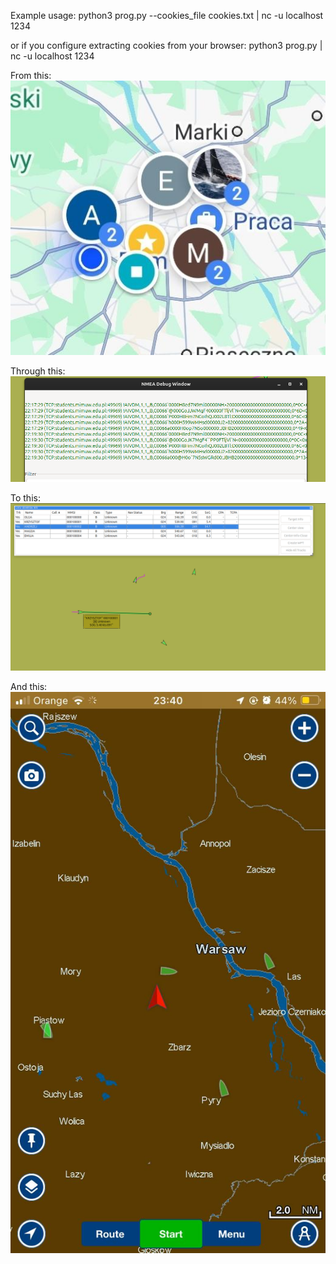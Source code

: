 Example usage:
python3 prog.py --cookies_file cookies.txt | nc -u localhost 1234

or if you configure extracting cookies from your browser:
python3 prog.py | nc -u localhost 1234

From this:
![alt text](pictures/google_maps.jpeg)

Through this:
![alt text](pictures/nmea.png)

To this:
![alt text](pictures/openCPN.png)

And this:
![alt text](pictures/navionics.jpeg)

